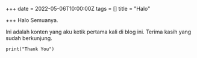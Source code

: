 +++
date = 2022-05-06T10:00:00Z
tags = []
title = "Halo"

+++
Halo Semuanya.

Ini adalah konten yang aku ketik pertama kali di blog ini. Terima kasih yang sudah berkunjung.

    print("Thank You")